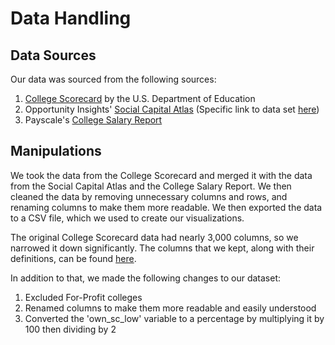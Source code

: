 # Data Handling

## Data Sources

Our data was sourced from the following sources:

1. [College Scorecard](https://collegescorecard.ed.gov/data) by the U.S. Department of Education
2. Opportunity Insights' [Social Capital Atlas](https://socialcapital.org/?dimension=EconomicConnectednessIndividual&geoLevel=college&selectedId=&dim1=EconomicConnectednessIndividual&dim2=CohesivenessClustering&dim3=CivicEngagementVolunteeringRates&bigModalSection=&bigModalChart=scatterplot&showOutliers=false&colorBy=) (Specific link to data set [here](https://data.humdata.org/dataset/social-capital-atlas))
3. Payscale's [College Salary Report](https://www.payscale.com/college-salary-report/bachelors)

## Manipulations

We took the data from the College Scorecard and merged it with the data from the Social Capital Atlas and the College Salary Report. We then cleaned the data by removing unnecessary columns and rows, and renaming columns to make them more readable. We then exported the data to a CSV file, which we used to create our visualizations.

The original College Scorecard data had nearly 3,000 columns, so we narrowed it down significantly. The columns that we kept, along with their definitions, can be found [here](college_v2_dictionary.csv).

In addition to that, we made the following changes to our dataset:

1. Excluded For-Profit colleges
2. Renamed columns to make them more readable and easily understood
3. Converted the 'own_sc_low' variable to a percentage by multiplying it by 100 then dividing by 2
